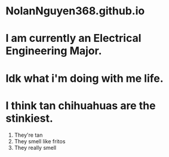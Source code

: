 # NolanNguyen368.github.io
# I am currently an Electrical Engineering Major.
# Idk what i'm doing with me life.
# I think tan chihuahuas are the stinkiest.
1. They're tan
2. They smell like fritos
3. They really smell
